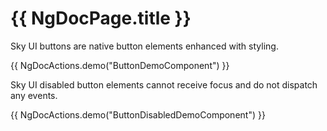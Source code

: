 # {{ NgDocPage.title }}

Sky UI buttons are native button elements enhanced with styling.

{{ NgDocActions.demo("ButtonDemoComponent") }}

Sky UI disabled button elements cannot receive focus and do not dispatch any events.

{{ NgDocActions.demo("ButtonDisabledDemoComponent") }}